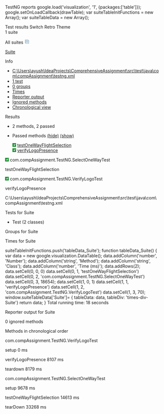  TestNG reports   google.load('visualization', '1', {packages:\['table'\]}); google.setOnLoadCallback(drawTable); var suiteTableInitFunctions = new Array(); var suiteTableData = new Array();

Test results Switch Retro Theme  
1 suite

All suites [![](collapseall.gif) ](# "Collapse/expand all the suites")

[Suite](#)

Info

*   [C:\\Users\\ayush\\IdeaProjects\\ComprehensiveAssignment\\src\\test\\java\\com\\compAssignment\\testng.xml](#)
*   [1 test](#)
*   [0 groups](#)
*   [Times](#)
*   [Reporter output](#)
*   [Ignored methods](#)
*   [Chronological view](#)

Results

*   2 methods, 2 passed
*   Passed methods [(hide)](#) [(show)](#)
    
     ![](passed.png) [testOneWayFlightSelection](# "com.compAssignment.TestNG.SelectOneWayTest")  
     ![](passed.png) [verifyLogoPresence](# "com.compAssignment.TestNG.VerifyLogoTest")  
    

![](passed.png) com.compAssignment.TestNG.SelectOneWayTest

testOneWayFlightSelection

![](passed.png) com.compAssignment.TestNG.VerifyLogoTest

verifyLogoPresence

C:\\Users\\ayush\\IdeaProjects\\ComprehensiveAssignment\\src\\test\\java\\com\\compAssignment\\testng.xml

<?xml version="1.0" encoding="UTF-8"?>
<!DOCTYPE suite SYSTEM "https://testng.org/testng-1.0.dtd">
<suite name="Suite" guice-stage="DEVELOPMENT">
  <listeners>
    <listener class-name="org.testng.reporters.XMLReporter"/>
    <listener class-name="org.testng.reporters.EmailableReporter"/>
    <listener class-name="org.testng.reporters.jq.Main"/>
  </listeners>
  <test thread-count="5" name="Test">
    <classes>
      <class name="com.compAssignment.TestNG.VerifyLogoTest"/>
      <class name="com.compAssignment.TestNG.SelectOneWayTest"/>
    </classes>
  </test> <!-- Test -->
</suite> <!-- Suite -->
            

Tests for Suite

*   Test (2 classes)

Groups for Suite

Times for Suite

suiteTableInitFunctions.push('tableData\_Suite'); function tableData\_Suite() { var data = new google.visualization.DataTable(); data.addColumn('number', 'Number'); data.addColumn('string', 'Method'); data.addColumn('string', 'Class'); data.addColumn('number', 'Time (ms)'); data.addRows(2); data.setCell(0, 0, 0) data.setCell(0, 1, 'testOneWayFlightSelection') data.setCell(0, 2, 'com.compAssignment.TestNG.SelectOneWayTest') data.setCell(0, 3, 18654); data.setCell(1, 0, 1) data.setCell(1, 1, 'verifyLogoPresence') data.setCell(1, 2, 'com.compAssignment.TestNG.VerifyLogoTest') data.setCell(1, 3, 70); window.suiteTableData\['Suite'\]= { tableData: data, tableDiv: 'times-div-Suite'} return data; } Total running time: 18 seconds

Reporter output for Suite

0 ignored methods

Methods in chronological order

com.compAssignment.TestNG.VerifyLogoTest

setup 0 ms

verifyLogoPresence 8107 ms

teardown 8179 ms

com.compAssignment.TestNG.SelectOneWayTest

setup 9678 ms

testOneWayFlightSelection 14613 ms

tearDown 33268 ms
